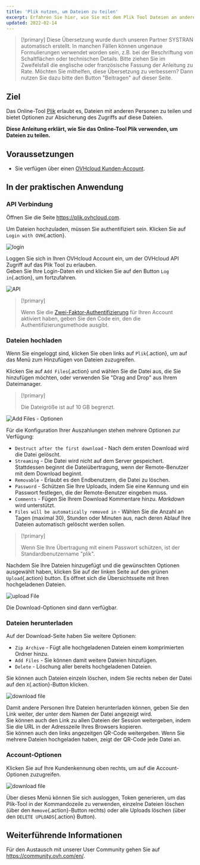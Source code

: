 ```yaml
---
title: 'Plik nutzen, um Dateien zu teilen'
excerpt: Erfahren Sie hier, wie Sie mit dem Plik Tool Dateien an andere Personen senden
updated: 2022-02-14
---
```


> [!primary]
> Diese Übersetzung wurde durch unseren Partner SYSTRAN automatisch erstellt. In manchen Fällen können ungenaue Formulierungen verwendet worden sein, z.B. bei der Beschriftung von Schaltflächen oder technischen Details. Bitte ziehen Sie im Zweifelsfall die englische oder französische Fassung der Anleitung zu Rate. Möchten Sie mithelfen, diese Übersetzung zu verbessern? Dann nutzen Sie dazu bitte den Button "Beitragen" auf dieser Seite.
>

## Ziel

Das Online-Tool [Plik](https://plik.ovhcloud.com) erlaubt es, Dateien mit anderen Personen zu teilen und bietet Optionen zur Absicherung des Zugriffs auf diese Dateien.

**Diese Anleitung erklärt, wie Sie das Online-Tool Plik verwenden, um Dateien zu teilen.**

## Voraussetzungen

- Sie verfügen über einen [OVHcloud Kunden-Account](ovhcloud-account-creation1.).

## In der praktischen Anwendung

### API Verbindung

Öffnen Sie die Seite <https://plik.ovhcloud.com>.

Um Dateien hochzuladen, müssen Sie authentifiziert sein. Klicken Sie auf `Login with OVH`{.action}.

![login](plik-login-EU.png)

Loggen Sie sich in Ihren OVHcloud Account ein, um der OVHcloud API Zugriff auf das Plik Tool zu erlauben.<br>
Geben Sie Ihre Login-Daten ein und klicken Sie auf den Button `Log in`{.action}, um fortzufahren.

![API](api-login-EU.png)

> [!primary]
>
> Wenn Sie die [Zwei-Faktor-Authentifizierung](secure-ovhcloud-account-with-2fa1.) für Ihren Account aktiviert haben, geben Sie den Code ein, den die Authentifizierungsmethode ausgibt. 

### Dateien hochladen

Wenn Sie eingeloggt sind, klicken Sie oben links auf `Plik`{.action}, um auf das Menü zum Hinzufügen von Dateien zuzugreifen.

Klicken Sie auf `Add Files`{.action} und wählen Sie die Datei aus, die Sie hinzufügen möchten, oder verwenden Sie "Drag and Drop" aus Ihrem Dateimanager.

> [!primary]
>
> Die Dateigröße ist auf 10 GB begrenzt.
>

![Add Files - Optionen](plik-add-files-options.png)

Für die Konfiguration Ihrer Auszahlungen stehen mehrere Optionen zur Verfügung:

- `Destruct after the first download` - Nach dem ersten Download wird die Datei gelöscht.
- `Streaming` - Die Datei wird nicht auf dem Server gespeichert. Stattdessen beginnt die Dateiübertragung, wenn der Remote-Benutzer mit dem Download beginnt.
- `Removable` - Erlaubt es den Endbenutzern, die Datei zu löschen.
- `Password` - Schützen Sie Ihre Uploads, indem Sie eine Kennung und ein Passwort festlegen, die der Remote-Benutzer eingeben muss.
- `Comments` - Fügen Sie Ihrem Download Kommentare hinzu. *Markdown* wird unterstützt.
- `Files will be automatically removed in` - Wählen Sie die Anzahl an Tagen (maximal 30), Stunden oder Minuten aus, nach deren Ablauf Ihre Dateien automatisch gelöscht werden sollen.

> [!primary]
>
> Wenn Sie Ihre Übertragung mit einem Passwort schützen, ist der Standardbenutzername "plik".
>

Nachdem Sie Ihre Dateien hinzugefügt und die gewünschten Optionen ausgewählt haben, klicken Sie auf der linken Seite auf den grünen `Upload`{.action} button. Es öffnet sich die Übersichtsseite mit Ihren hochgeladenen Dateien.

![upload File](plik-upload-EU.png)

Die Download-Optionen sind dann verfügbar.

### Dateien herunterladen

Auf der Download-Seite haben Sie weitere Optionen:

- `Zip Archive` - Fügt alle hochgeladenen Dateien einem komprimierten Ordner hinzu.
- `Add Files` - Sie können damit weitere Dateien hinzufügen.
- `Delete` - Löschung aller bereits hochgeladenen Dateien.

Sie können auch Dateien einzeln löschen, indem Sie rechts neben der Datei auf den `X`{.action}-Button klicken.

![download file](plik-download-EU.png)

Damit andere Personen Ihre Dateien herunterladen können, geben Sie den Link weiter, der unter dem Namen der Datei angezeigt wird.<br>
Sie können auch den Link zu allen Dateien der Session weitergeben, indem Sie die URL in der Adresszeile Ihres Browsers kopieren.<br>
Sie können auch den links angezeitgen QR-Code weitergeben. Wenn Sie mehrere Dateien hochgeladen haben, zeigt der QR-Code jede Datei an.

### Account-Optionen

Klicken Sie auf Ihre Kundenkennung oben rechts, um auf die Account-Optionen zuzugreifen.

![download file](account-options.png)

Über dieses Menü können Sie sich ausloggen, Token generieren, um das Plik-Tool in der Kommandozeile zu verwenden, einzelne Dateien löschen (über den `Remove`{.action}-Button rechts) oder alle Uploads löschen (über den `DELETE UPLOADS`{.action} Button).

## Weiterführende Informationen

Für den Austausch mit unserer User Community gehen Sie auf <https://community.ovh.com/en/>.
